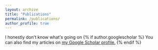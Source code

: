 ```yaml
---
layout: archive
title: "Publications"
permalink: /publications/
author_profile: true
---
```


I honestly don't know what's going on
{% if author.googlescholar %}
  You can also find my articles on <u><a href="{{author.googlescholar}}">my Google Scholar profile</a>.</u>
{% endif %}


